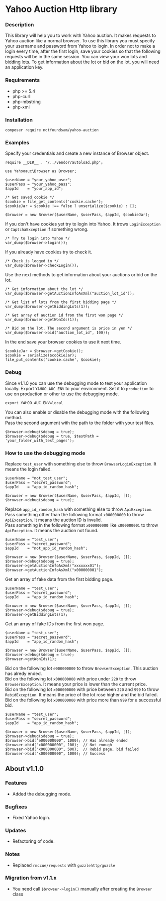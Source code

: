 # Yahoo Auction Http library

### Description
This library will help you to work with Yahoo auction. It makes requests to Yahoo auction like a normal browser. To use this library you must specify your username and password from Yahoo to login. In order not to make a login every time, after the first login, save your cookies so that the following requests will be in the same session. You can view your won lots and bidding lots. To get information about the lot or bid on the lot, you will need an application key.

### Requirements
- php >= 5.4
- php-curl
- php-mbstring
- php-xml

### Installation
```
composer require notfoundsam/yahoo-auction
```

### Examples
Specify your credentials and create a new instance of Browser object.
```
require __DIR__ . '/../vendor/autoload.php';

use Yahooauc\Browser as Browser;

$userName = "your_yahoo_user";
$userPass = "your_yahoo_pass";
$appId    = "your_app_id";

/* Get saved cookie */
$cookie = file_get_contents('cookie.cache');
$cookieJar = $cookie !== false ? unserialize($cookie) : [];

$browser = new Browser($userName, $userPass, $appId, $cookieJar);
```
If you don't have cookies yet try to login into Yahoo. 
It trows `LoginException` or `CaptchaException` if something wrong.
```
/* Try to login into Yahoo */
var_dump($browser->login());
```
If you already have cookies try to check it.
```
/* Check is logged in */
var_dump($browser->checkLogin());
```
Use the next methods to get information about your auctions or bid on the lot.
```
/* Get information about the lot */
var_dump($browser->getAuctionInfoAsXml("auction_lot_id"));

/* Get list of lots from the first bidding page */
var_dump($browser->getBiddingLots(1));

/* Get array of auction id from the first won page */
var_dump($browser->getWonIds(1));

/* Bid on the lot. The second argument is price in yen */
var_dump($browser->bid("auction_lot_id", 100));
```
In the end save your browser cookies to use it next time.
```
$cookieJar = $browser->getCookie();
$cookie = serialize($cookieJar);
file_put_contents('cookie.cache', $cookie);
```

### Debug
Since v1.1.0 you can use the debugging mode to test your application locally. Export `YAHOO_AUC_ENV` to your environment. Set it to `production` to use on production or other to use the debugging mode.
```
export YAHOO_AUC_ENV=local
```
You can also enable or disable the debugging mode with the following method.  
Pass the second argument with the path to the folder with your test files.
```
$browser->debug($debug = true);
$browser->debug($debug = true, $testPath = 'your_folder_with_test_pages');
```
### How to use the debugging mode
Replace `test_user` with something else to throw `BrowserLoginException`. It means the login failed.
```
$userName = "not_test_user";
$userPass = "secret_password";
$appId    = "app_id_random_hash";

$browser = new Browser($userName, $userPass, $appId, []);
$browser->debug($debug = true);
```
Replace `app_id_random_hash` with something else to throw `ApiException`.  
Pass something other than the following format `x000000000` to throw `ApiException`. It means the auction ID is invalid.  
Pass something in the following format `x000000000` like `x000000001` to throw `ApiException`. It means the auction not found.
```
$userName = "test_user";
$userPass = "secret_password";
$appId    = "not_app_id_random_hash";

$browser = new Browser($userName, $userPass, $appId, []);
$browser->debug($debug = true);
$browser->getAuctionInfoAsXml("xxxxxxx01");
$browser->getAuctionInfoAsXml("x000000001");
```
Get an array of fake data from the first bidding page.
```
$userName = "test_user";
$userPass = "secret_password";
$appId    = "app_id_random_hash";

$browser = new Browser($userName, $userPass, $appId, []);
$browser->debug($debug = true);
$browser->getBiddingLots(1);
```
Get an array of fake IDs from the first won page.
```
$userName = "test_user";
$userPass = "secret_password";
$appId    = "app_id_random_hash";

$browser = new Browser($userName, $userPass, $appId, []);
$browser->debug($debug = true);
$browser->getWonIds(1);
```
Bid on the following lot `e000000000` to throw `BrowserException`. This auction has alredy ended.  
Bid on the following lot `x000000000` with price under `220` to throw `BrowserException`. It means your price is lower than the current price.  
Bid on the following lot `x000000000` with price between `220` and `999` to throw `RebidException`. It means the price of the lot rose higher and the bid failed.  
Bid on the following lot `x000000000` with price more than `999` for a successful bid.
```
$userName = "test_user";
$userPass = "secret_password";
$appId    = "app_id_random_hash";

$browser = new Browser($userName, $userPass, $appId, []);
$browser->debug($debug = true);
$browser->bid("e000000000", 1000); // Has already ended
$browser->bid("x000000000", 100);  // Not enough
$browser->bid("x000000000", 500);  // Rebid page, bid failed
$browser->bid("x000000000", 1000); // Success
```

## About v1.1.0

### Features
- Added the debugging mode.

### Bugfixes
- Fixed Yahoo login.

### Updates
- Refactoring of code.

### Notes
- Replaced `rmccue/requests` with `guzzlehttp/guzzle`

### Migration from v1.1.x
- You need call `$browser->login()` manually after creating the `Browser` class

